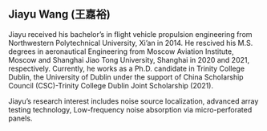 
## Jiayu Wang (王嘉裕)

Jiayu received his bachelor’s in flight vehicle propulsion engineering from Northwestern Polytechnical University, Xi’an in 2014. He  rescived his M.S. degrees in aeronautical Engineering from Moscow Aviation Institute, Moscow and Shanghai Jiao Tong University, Shanghai in 2020 and 2021, respectively. Currently, he works as a Ph.D. candidate in Trinity College Dublin, the University of Dublin under the support of China Scholarship Council (CSC)-Trinity College Dublin Joint Scholarship (2021).

Jiayu’s research interest includes noise source localization, advanced array testing technology, Low-frequency noise absorption via micro-perforated panels.




